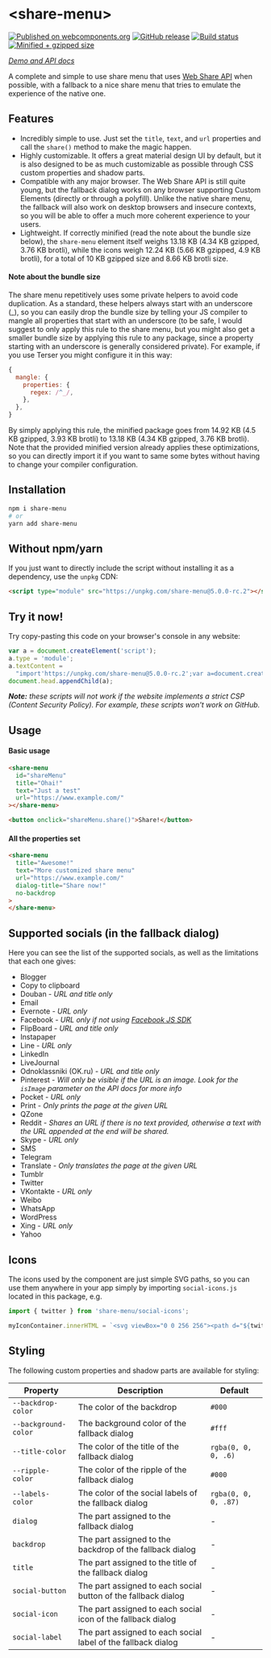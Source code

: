 # \<share-menu\>

[![Published on webcomponents.org](https://img.shields.io/badge/webcomponents.org-published-blue.svg)](https://www.webcomponents.org/element/share-menu)
[![GitHub release](https://img.shields.io/github/release/Dabolus/share-menu/all.svg)](https://github.com/Dabolus/share-menu)
[![Build status](https://github.com/Dabolus/share-menu/workflows/Lint%2C%20test%20and%20build/badge.svg)](https://github.com/Dabolus/share-menu/actions?query=workflow%3A%22Lint%2C+test+and+build%22)
[![Minified + gzipped size](https://img.shields.io/bundlephobia/minzip/share-menu.svg)](https://bundlephobia.com/result?p=share-menu)

_[Demo and API docs](https://www.webcomponents.org/element/share-menu)_

A complete and simple to use share menu that uses
[Web Share API](https://developers.google.com/web/updates/2016/10/navigator-share)
when possible, with a fallback to a nice share menu that tries to emulate the
experience of the native one.

## Features

- Incredibly simple to use. Just set the `title`, `text`, and `url`
  properties and call the `share()` method to make the magic happen.
- Highly customizable. It offers a great material design UI by default, but
  it is also designed to be as much customizable as possible through CSS custom
  properties and shadow parts.
- Compatible with any major browser. The Web Share API is still quite young, but
  the fallback dialog works on any browser supporting Custom Elements (directly
  or through a polyfill). Unlike the native share menu, the fallback will also
  work on desktop browsers and insecure contexts, so you will be able to offer
  a much more coherent experience to your users.
- Lightweight. If correctly minified (read the note about the bundle size below),
  the `share-menu` element itself weighs 13.18 KB (4.34 KB gzipped, 3.76 KB brotli),
  while the icons weigh 12.24 KB (5.66 KB gzipped, 4.9 KB brotli), for a total of
  10 KB gzipped size and 8.66 KB brotli size.

#### Note about the bundle size

The share menu repetitively uses some private helpers to avoid code duplication.
As a standard, these helpers always start with an underscore (\_), so you can easily
drop the bundle size by telling your JS compiler to mangle all properties that start
with an underscore (to be safe, I would suggest to only apply this rule to the share
menu, but you might also get a smaller bundle size by applying this rule to any package,
since a property starting with an underscore is generally considered private).
For example, if you use Terser you might configure it in this way:

```js
{
  mangle: {
    properties: {
      regex: /^_/,
    },
  },
}
```

By simply applying this rule, the minified package goes from 14.92 KB
(4.5 KB gzipped, 3.93 KB brotli) to 13.18 KB (4.34 KB gzipped, 3.76 KB brotli).
Note that the provided minified version already applies these optimizations, so you can
directly import it if you want to same some bytes without having to change your compiler
configuration.

## Installation

```bash
npm i share-menu
# or
yarn add share-menu
```

## Without npm/yarn

If you just want to directly include the script without installing it as a dependency, use the `unpkg` CDN:

```html
<script type="module" src="https://unpkg.com/share-menu@5.0.0-rc.2"></script>
```

## Try it now!

Try copy-pasting this code on your browser's console in any website:

```js
var a = document.createElement('script');
a.type = 'module';
a.textContent =
  "import'https://unpkg.com/share-menu@5.0.0-rc.2';var a=document.createElement('share-menu');document.body.appendChild(a),a.share()";
document.head.appendChild(a);
```

_**Note:** these scripts will not work if the website implements a strict CSP
(Content Security Policy). For example, these scripts won't work on GitHub._

## Usage

#### Basic usage

```html
<share-menu
  id="shareMenu"
  title="Ohai!"
  text="Just a test"
  url="https://www.example.com/"
></share-menu>

<button onclick="shareMenu.share()">Share!</button>
```

#### All the properties set

```html
<share-menu
  title="Awesome!"
  text="More customized share menu"
  url="https://www.example.com/"
  dialog-title="Share now!"
  no-backdrop
>
</share-menu>
```

## Supported socials (in the fallback dialog)

Here you can see the list of the supported socials, as well as the limitations
that each one gives:

- Blogger
- Copy to clipboard
- Douban - _URL and title only_
- Email
- Evernote - _URL only_
- Facebook - _URL only if not using [Facebook JS SDK](https://developers.facebook.com/docs/javascript)_
- FlipBoard - _URL and title only_
- Instapaper
- Line - _URL only_
- LinkedIn
- LiveJournal
- Odnoklassniki (OK.ru) - _URL and title only_
- Pinterest - _Will only be visible if the URL is an image. Look for the `isImage` parameter on the API docs for more info_
- Pocket - _URL only_
- Print - _Only prints the page at the given URL_
- QZone
- Reddit - _Shares an URL if there is no text provided, otherwise a text with the URL appended at the end will be shared._
- Skype - _URL only_
- SMS
- Telegram
- Translate - _Only translates the page at the given URL_
- Tumblr
- Twitter
- VKontakte - _URL only_
- Weibo
- WhatsApp
- WordPress
- Xing - _URL only_
- Yahoo

## Icons

The icons used by the component are just simple SVG paths, so you can use them anywhere in your app simply by importing
`social-icons.js` located in this package, e.g.

```js
import { twitter } from 'share-menu/social-icons';

myIconContainer.innerHTML = `<svg viewBox="0 0 256 256"><path d="${twitter}"/></svg>`;
```

## Styling

The following custom properties and shadow parts are available for styling:

| Property             | Description                                                    | Default              |
| -------------------- | -------------------------------------------------------------- | -------------------- |
| `--backdrop-color`   | The color of the backdrop                                      | `#000`               |
| `--background-color` | The background color of the fallback dialog                    | `#fff`               |
| `--title-color`      | The color of the title of the fallback dialog                  | `rgba(0, 0, 0, .6)`  |
| `--ripple-color`     | The color of the ripple of the fallback dialog                 | `#000`               |
| `--labels-color`     | The color of the social labels of the fallback dialog          | `rgba(0, 0, 0, .87)` |
| `dialog`             | The part assigned to the fallback dialog                       | -                    |
| `backdrop`           | The part assigned to the backdrop of the fallback dialog       | -                    |
| `title`              | The part assigned to the title of the fallback dialog          | -                    |
| `social-button`      | The part assigned to each social button of the fallback dialog | -                    |
| `social-icon`        | The part assigned to each social icon of the fallback dialog   | -                    |
| `social-label`       | The part assigned to each social label of the fallback dialog  | -                    |
